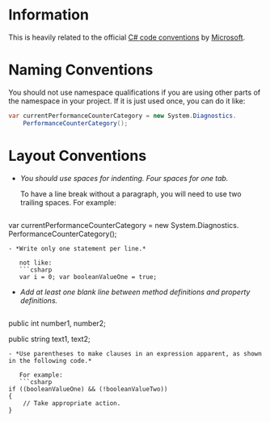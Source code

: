 # Information
This is heavily related to the official [C# code conventions](https://msdn.microsoft.com/en-us/library/ff926074.aspx)
 by [Microsoft](https://www.microsoft.com).

# Naming Conventions
You should not use namespace qualifications if you are using other parts of the namespace in your project. If it is just used once, you can do it like:

```csharp
var currentPerformanceCounterCategory = new System.Diagnostics.
    PerformanceCounterCategory();
```

# Layout Conventions

- *You should use spaces for indenting. Four spaces for one tab.*

   To have a line break without a paragraph, you will need to use two trailing spaces.
   For example:
   ```csharp
var currentPerformanceCounterCategory = new System.Diagnostics.
    PerformanceCounterCategory();
```
- *Write only one statement per line.*

   not like:
   ```csharp
   var i = 0; var booleanValueOne = true;
   ```
- *Add at least one blank line between method definitions and property definitions.*

   ```csharp
public int number1, number2;

 public string text1, text2;
```
- *Use parentheses to make clauses in an expression apparent, as shown in the following code.*

   For example:
   ```csharp
if ((booleanValueOne) && (!booleanValueTwo))
{
    // Take appropriate action.
}
```
